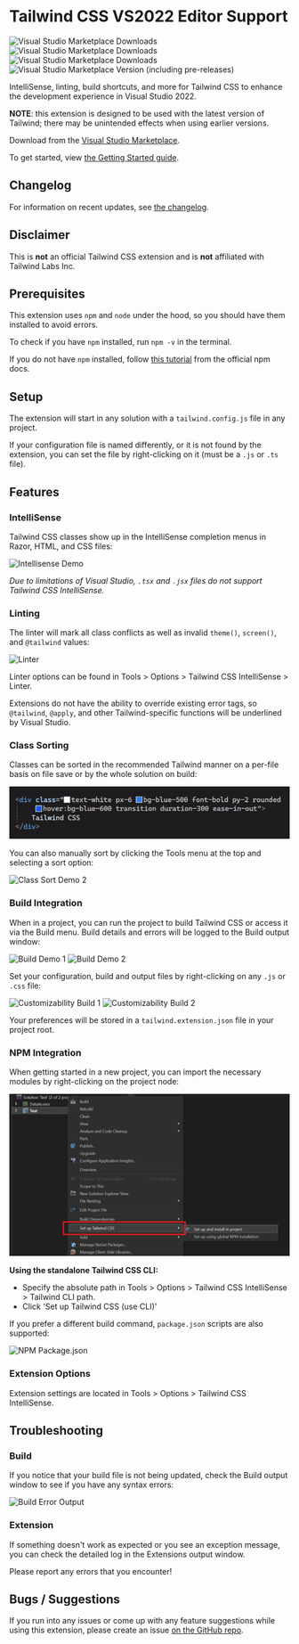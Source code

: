 # Tailwind CSS VS2022 Editor Support 

![Visual Studio Marketplace Downloads](https://img.shields.io/visual-studio-marketplace/i/TheronWang.TailwindCSSIntellisense)
![Visual Studio Marketplace Downloads](https://img.shields.io/visual-studio-marketplace/d/TheronWang.TailwindCSSIntellisense)
![Visual Studio Marketplace Downloads](https://img.shields.io/visual-studio-marketplace/r/TheronWang.TailwindCSSIntellisense)
![Visual Studio Marketplace Version (including pre-releases)](https://img.shields.io/visual-studio-marketplace/v/TheronWang.TailwindCSSIntellisense)

IntelliSense, linting, build shortcuts, and more for Tailwind CSS to enhance the development experience in Visual Studio 2022.

**NOTE**: this extension is designed to be used with the latest version of Tailwind; there may be unintended effects when using earlier versions.

Download from the [Visual Studio Marketplace](https://marketplace.visualstudio.com/items?itemName=TheronWang.TailwindCSSIntellisense).

To get started, view [the Getting Started guide](https://github.com/theron-wang/VS2022-Editor-Support-for-Tailwind-CSS/blob/main/Getting-Started.md).

## Changelog

For information on recent updates, see [the changelog](https://github.com/theron-wang/VS2022-Editor-Support-for-Tailwind-CSS/blob/main/CHANGELOG.md).

## Disclaimer

This is **not** an official Tailwind CSS extension and is **not** affiliated with Tailwind Labs Inc. 

## Prerequisites

This extension uses `npm` and `node` under the hood, so you should have them installed to avoid errors.

To check if you have `npm` installed, run `npm -v` in the terminal.

If you do not have `npm` installed, follow [this tutorial](https://docs.npmjs.com/downloading-and-installing-node-js-and-npm) from the official npm docs.

## Setup

The extension will start in any solution with a `tailwind.config.js` file in any project.

If your configuration file is named differently, or it is not found by the extension, you can set the file by right-clicking on it (must be a `.js` or `.ts` file).

## Features

### IntelliSense

Tailwind CSS classes show up in the IntelliSense completion menus in Razor, HTML, and CSS files:

![Intellisense Demo](https://raw.githubusercontent.com/theron-wang/VS2022-Editor-Support-for-Tailwind-CSS/main/art/IntelliSense-Demo-1.gif)

*Due to limitations of Visual Studio, `.tsx` and `.jsx` files do not support Tailwind CSS IntelliSense.*

### Linting

The linter will mark all class conflicts as well as invalid `theme()`, `screen()`, and `@tailwind` values:

![Linter](https://raw.githubusercontent.com/theron-wang/VS2022-Editor-Support-for-Tailwind-CSS/main/art/Linter.png)

Linter options can be found in Tools > Options > Tailwind CSS IntelliSense > Linter.

Extensions do not have the ability to override existing error tags, so `@tailwind`, `@apply`, and other Tailwind-specific functions will be underlined by Visual Studio. 

### Class Sorting

Classes can be sorted in the recommended Tailwind manner on a per-file basis on file save or by the whole solution on build:

![Class Sort Demo 1](https://raw.githubusercontent.com/theron-wang/VS2022-Editor-Support-for-Tailwind-CSS/main/art/class-sort-demo.gif)

You can also manually sort by clicking the Tools menu at the top and selecting a sort option:

![Class Sort Demo 2](https://raw.githubusercontent.com/theron-wang/VS2022-Editor-Support-for-Tailwind-CSS/main/art/Class-Sort-2.png)

### Build Integration

When in a project, you can run the project to build Tailwind CSS or access it via the Build menu. Build details and errors will be logged to the Build output window:

![Build Demo 1](https://raw.githubusercontent.com/theron-wang/VS2022-Editor-Support-for-Tailwind-CSS/main/art/Build-Demo-1.png)
![Build Demo 2](https://raw.githubusercontent.com/theron-wang/VS2022-Editor-Support-for-Tailwind-CSS/main/art/Build-Demo-2.png)

Set your configuration, build and output files by right-clicking on any `.js` or `.css` file:

![Customizability Build 1](https://raw.githubusercontent.com/theron-wang/VS2022-Editor-Support-for-Tailwind-CSS/main/art/Customizability-Build-1.png)
![Customizability Build 2](https://raw.githubusercontent.com/theron-wang/VS2022-Editor-Support-for-Tailwind-CSS/main/art/Customizability-Build-2.png)

Your preferences will be stored in a `tailwind.extension.json` file in your project root.

### NPM Integration

When getting started in a new project, you can import the necessary modules by right-clicking on the project node:

![NPM Shortcut 1](https://raw.githubusercontent.com/theron-wang/VS2022-Editor-Support-for-Tailwind-CSS/main/art/NPM-Shortcuts-1.png)

**Using the standalone Tailwind CSS CLI:**
- Specify the absolute path in Tools > Options > Tailwind CSS IntelliSense > Tailwind CLI path.
- Click 'Set up Tailwind CSS (use CLI)'

If you prefer a different build command, `package.json` scripts are also supported:

![NPM Package.json](https://raw.githubusercontent.com/theron-wang/VS2022-Editor-Support-for-Tailwind-CSS/main/art/NPM-package-json.png)

### Extension Options

Extension settings are located in Tools > Options > Tailwind CSS IntelliSense.

## Troubleshooting

### Build

If you notice that your build file is not being updated, check the Build output window to see if you have any syntax errors:

![Build Error Output](https://raw.githubusercontent.com/theron-wang/VS2022-Editor-Support-for-Tailwind-CSS/main/art/Troubleshooting-Build.png)<br>

### Extension

If something doesn't work as expected or you see an exception message, you can check the detailed log in the Extensions output window.

Please report any errors that you encounter!

## Bugs / Suggestions

If you run into any issues or come up with any feature suggestions while using this extension, please create an issue [on the GitHub repo](https://github.com/theron-wang/VS2022-Editor-Support-for-Tailwind-CSS/issues/new).
